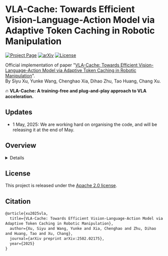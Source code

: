 # VLA-Cache: Towards Efficient Vision-Language-Action Model via Adaptive Token Caching in Robotic Manipulation
[![Project Page](https://img.shields.io/badge/Project-Page-Green)](https://vla-cache.github.io/)
[![arXiv](https://img.shields.io/badge/Paper-Arxiv-red)](https://arxiv.org/abs/2502.02175)
[![License](https://img.shields.io/badge/License-Apache%202.0-g.svg)](LICENSE)



Official implementation of paper "[VLA-Cache: Towards Efficient Vision-Language-Action Model via Adaptive Token Caching in Robotic Manipulation](https://arxiv.org/abs/2502.02175)".  
By Siyu Xu, Yunke Wang, Chenghao Xia, Dihao Zhu, Tao Huang, Chang Xu.

:fire: **VLA-Cache: A training-free and plug-and-play approach to VLA acceleration.**


## Updates
* 1 May, 2025: We are working hard on organising the code, and will be releasing it at the end of May.

## Overview
<details>

### Abstract

Vision-Language-Action (VLA) model can process instructions and visual perception to directly generate actions as output in an end-to-end fashion due to its strong multi-modal reasoning capabilities. While the performance of VLA models is promising, their computational cost can be substantial. This raises challenge for applying them on robotics tasks, which requires real-time decision-making to respond quickly to environmental changes. Since robotic control involves sequential decision-making, the visual input often exhibits minimal variation between successive steps. A natural idea is to reuse the computational results of unchanged visual tokens from the last step. Motivated by this idea, we propose VLA-Cache, an efficient vision-language-action model. VLA-Cache incorporates a token-selection mechanism that compares the visual input at each step with the input from the previous step, adaptively identifying visual tokens with minimal changes. The computational results for these unchanged tokens are then reused in subsequent steps via KV-cache, thereby significantly improving the efficiency of the VLA-Cache model. Experimental results on both simulation (e.g., LIBERO benchmark and SIMPLER) and real-world robot valid VLA-Cache can achieve practical acceleration with minimal sacrifice in success rate.


<p align='center'>
<img src='./assests/method.png' alt='mask' width='800px'>
</p>

</details>

## License  
This project is released under the [Apache 2.0 license](LICENSE).

## Citation  
```
@article{xu2025vla,
  title={VLA-Cache: Towards Efficient Vision-Language-Action Model via Adaptive Token Caching in Robotic Manipulation},
  author={Xu, Siyu and Wang, Yunke and Xia, Chenghao and Zhu, Dihao and Huang, Tao and Xu, Chang},
  journal={arXiv preprint arXiv:2502.02175},
  year={2025}
}
```